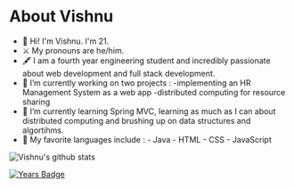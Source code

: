 # About Vishnu

- 🌟 Hi! I'm Vishnu. I'm 21.
- ⚔️ My pronouns are he/him.
- 🖋️ I am a fourth year engineering student and incredibly passionate about web development and full stack development.
- 🔭 I’m currently working on two projects : 
      -implementing an HR Management System as a web app
      -distributed computing for resource sharing
- 🌱 I’m currently learning Spring MVC, learning as much as I can about distributed computing and brushing up on data structures and algortihms.
- 🦄 My favorite languages include :
      - Java
      - HTML
      - CSS
      - JavaScript

![Vishnu's github stats](https://github-readme-stats.vercel.app/api?username=vishful&show_icons=true&theme=dracula)

[![Years Badge](https://badges.pufler.dev/years/vishful)](https://badges.pufler.dev)
